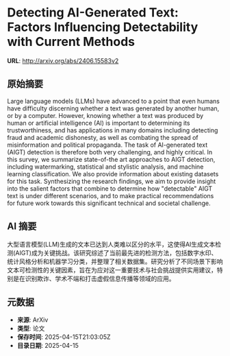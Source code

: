 # Detecting AI-Generated Text: Factors Influencing Detectability with Current Methods

**URL**: http://arxiv.org/abs/2406.15583v2

## 原始摘要

Large language models (LLMs) have advanced to a point that even humans have
difficulty discerning whether a text was generated by another human, or by a
computer. However, knowing whether a text was produced by human or artificial
intelligence (AI) is important to determining its trustworthiness, and has
applications in many domains including detecting fraud and academic dishonesty,
as well as combating the spread of misinformation and political propaganda. The
task of AI-generated text (AIGT) detection is therefore both very challenging,
and highly critical. In this survey, we summarize state-of-the art approaches
to AIGT detection, including watermarking, statistical and stylistic analysis,
and machine learning classification. We also provide information about existing
datasets for this task. Synthesizing the research findings, we aim to provide
insight into the salient factors that combine to determine how "detectable"
AIGT text is under different scenarios, and to make practical recommendations
for future work towards this significant technical and societal challenge.


## AI 摘要

大型语言模型(LLM)生成的文本已达到人类难以区分的水平，这使得AI生成文本检测(AIGT)成为关键挑战。该研究综述了当前最先进的检测方法，包括数字水印、统计风格分析和机器学习分类，并整理了相关数据集。研究分析了不同场景下影响文本可检测性的关键因素，旨在为应对这一重要技术与社会挑战提供实用建议，特别是在识别欺诈、学术不端和打击虚假信息传播等领域的应用。

## 元数据

- **来源**: ArXiv
- **类型**: 论文
- **保存时间**: 2025-04-15T21:03:05Z
- **目录日期**: 2025-04-15
